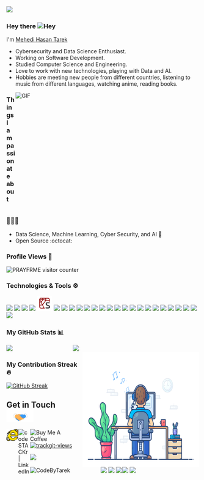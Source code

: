 <img src="https://upload.wikimedia.org/wikipedia/commons/f/fb/Bismillah_Calligraphy1.svg">


### Hey there <img src="https://media.giphy.com/media/hvRJCLFzcasrR4ia7z/giphy.gif" width="25px" height="20px" alt="Hey">


I'm [Mehedi Hasan Tarek](https://github.com/CodeByTarek)

- Cybersecurity and Data Science Enthusiast. 
- Working on Software Development.
- Studied Computer Science and Engineering. 
- Love to work with new technologies, playing with Data and AI.
- Hobbies are meeting new people from different countries, listening to music from different languages, watching anime, reading books.

<img align="right" alt="GIF" src="https://cdn.dribbble.com/users/1059583/screenshots/4171367/media/5c8264a20b247115b68e6c2f4c97d5e6.gif?raw=true" width="480" height="325" alt="GIF"/>

### Things I am passionate about 🕵🏻‍♂️

- Data Science, Machine Learning, Cyber Security, and AI :robot:
- Open Source :octocat:

### Profile Views 🧮
![PRAYFRME visitor counter](https://count.getloli.com/get/@CodeByTarek?theme=rule34)


### Technologies & Tools ⚙
<code><img height="40" src="https://upload.wikimedia.org/wikipedia/commons/a/a2/Dart_programming_language_logo_icon.svg"></code>
<code><img height="40" src="https://raw.githubusercontent.com/PRAYFRME/PRAYFRME/4ed5737a6f51bfd97971a5f5c3b4e0ffe3d9db91/GIF/flutter.svg"></code>
<code><img height="40" src="https://upload.wikimedia.org/wikipedia/commons/9/9a/Visual_Studio_Code_1.35_icon.svg"></code>
<code><img height="40" src="https://upload.wikimedia.org/wikipedia/commons/5/59/Visual_Studio_Icon_2019.svg"></code>
<code><img height="40" src="https://raw.githubusercontent.com/spyder-ide/spyder/ba9485ccb16e0e320ebad5db0af8826fddfd846c/spyder/images/light/spyder_about.svg"></code>
<code><img height="40" src="https://upload.wikimedia.org/wikipedia/commons/d/d0/Google_Colaboratory_SVG_Logo.svg"></code>
<code><img height="40" src="https://upload.wikimedia.org/wikipedia/commons/3/38/Jupyter_logo.svg"></code>
<code><img height="40" src="https://upload.wikimedia.org/wikipedia/commons/9/98/Apache_NetBeans_Logo.svg"></code>
<code><img height="40" src="https://developer.android.com/studio/images/studio-icon.svg"></code>
<code><img height="40" src="https://upload.wikimedia.org/wikipedia/commons/c/c3/Python-logo-notext.svg"></code>
<code><img height="40" src="https://upload.wikimedia.org/wikipedia/en/3/30/Java_programming_language_logo.svg"></code>
<code><img height="40" src="https://upload.wikimedia.org/wikipedia/commons/1/18/C_Programming_Language.svg"></code>
<code><img height="40" src="https://upload.wikimedia.org/wikipedia/commons/1/18/ISO_C%2B%2B_Logo.svg"></code>
<code><img height="40" src="https://upload.wikimedia.org/wikipedia/commons/2/21/Matlab_Logo.png"></code>
<code><img height="40" src="https://upload.wikimedia.org/wikipedia/commons/3/38/HTML5_Badge.svg"></code>
<code><img height="40" src="https://upload.wikimedia.org/wikipedia/commons/6/62/CSS3_logo.svg"></code>
<code><img height="40" src="https://upload.wikimedia.org/wikipedia/commons/c/c5/Git_Icon.svg"></code>
<code><img height="40" src="https://raw.githubusercontent.com/gist/christophermanning/4460135/raw/7278f8125f4508e096396b024304daf238e38b97/octocat.svg"></code>
<code><img height="40" src="https://upload.wikimedia.org/wikipedia/commons/b/b0/NewTux.svg"></code>
<code><img height="40" src="https://raw.githubusercontent.com/PRAYFRME/PRAYFRME/ab7a4380bf14262e407046d9e36f35935fc9ff7a/GIF/redis-cube.svg"></code>
<code><img height="40" src="https://upload.wikimedia.org/wikipedia/commons/e/e1/Oracle_Corporation_logo.svg"></code>
<code><img height="40" src="https://upload.wikimedia.org/wikipedia/en/d/dd/MySQL_logo.svg"></code>
<code><img height="40" src="https://raw.githubusercontent.com/PRAYFRME/PRAYFRME/efb5e6885ebb01baefff033a12f503956c2f4e7f/GIF/AutoCAD.svg"></code>
<code><img height="40" src="https://static.djangoproject.com/img/logos/django-logo-negative.svg"></code>
<code><img height="40" src="https://upload.wikimedia.org/wikipedia/commons/4/4e/Docker_%28container_engine%29_logo.svg"></code>


### My GitHub Stats 📊 

<img width="330px" align="right" src="https://github-readme-stats.vercel.app/api/top-langs/?username=CodeByTarek&show_icons=true&count_private=true&include_all_commits=true&icon_color=D10000&show_owner=true&locale=en&layout=compact" />

<img src="https://github-readme-stats.vercel.app/api?username=CodeByTarek&show_icons=true&count_private=true&include_all_commits=true&icon_color=D10000&show_owner=true&locale=en" />


<img align="right" alt="GIF" src="https://github.com/CodeByTarek/CodeByTarek/blob/main/GIF/working.gif?raw=true" width="305" height="300" />


###  My Contribution Streak 🔥
[![GitHub Streak](https://github-readme-streak-stats.herokuapp.com?user=CodeByTarek&theme=blood&fire=FFBA47)](https://git.io/streak-stats)
 

<h2>Get in Touch<img align="center" src="https://github.com/CodeByTarek/CodeByTarek/blob/main/GIF/Handshake.gif" height="33px" /></h2>

[<img align="left" alt="codeSTACKr.com" width="31px" src="https://raw.githubusercontent.com/CodeByTarek/CodeByTarek/84af7fefdb739eb33fc46aee5c73cd34e4e2ea61/GIF/internet-explorer-logo-svgrepo-com.svg" />][website]
[<img align="left" alt="codeSTACKr | LinkedIn" width="31px" src="https://cdn.worldvectorlogo.com/logos/linkedin-icon-2.svg" />][linkedin]
<a href="https://www.buymeacoffee.com/prayfrme" target="_blank"><img align="left" src="https://www.buymeacoffee.com/assets/img/guidelines/download-assets-sm-1.svg" alt="Buy Me A Coffee" width="110" ></a>
<img align="left" width="185px" src="https://komarev.com/ghpvc/?username=CodeByTarek&color=FF0000&style=flat&label=NEW+VIEWS" alt="CodeByTarek"/>

<a href="https://trackgit.com">
<img width="155px" src="https://us-central1-trackgit-analytics.cloudfunctions.net/token/ping/kvwurpx2jpmnyixws9kv" alt="trackgit-views" />
</a>

[website]: https://github.com/CodeByTarek
[linkedin]: https://www.linkedin.com/in/mehedihasantarek

![](https://hit.yhype.me/github/profile?user_id=67306802)


<p align="left">
 <img align="" height='90px' src="https://basmilius.github.io/weather-icons/production/fill/all/lightning-bolt.svg" />
<img align="" height='120px' src="https://github.com/aryashah2k/aryashah2k/blob/main/assets/Geometric%20White.gif" /> <img align="" height='120px' src="https://raw.githubusercontent.com/rodrigograca31/rodrigograca31/master/matrix.svg" /><img align="" height='120px' src="https://github.com/aryashah2k/aryashah2k/blob/main/assets/Geometric%20White.gif" />
 <img align="" height='90px' src="https://basmilius.github.io/weather-icons/production/fill/all/lightning-bolt.svg" />
</p>
